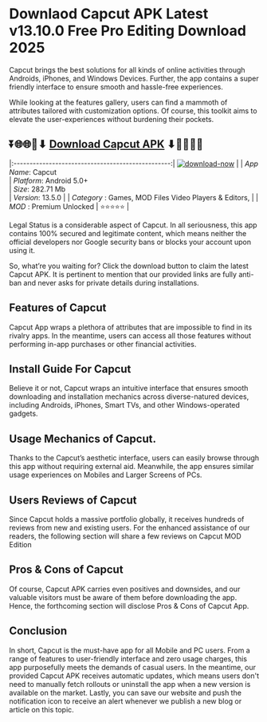 # Downlaod Capcut APK Latest v13.10.0 Free Pro Editing Download 2025

Capcut brings the best solutions for all kinds of online activities through Androids, iPhones, and Windows Devices. Further, the app contains a super friendly interface to ensure smooth and hassle-free experiences.

While looking at the features gallery, users can find a mammoth of attributes tailored with customization options. Of course, this toolkit aims to elevate the user-experiences without burdening their pockets.

## ⏬🌐🌐📌⬇ [Download Capcut APK](https://newsloopy.com/capcut-mod-apk/) ⬇📌🌐🌐⏬

|:-------------------------------------------------:|
[![download-now](https://github.com/user-attachments/assets/22657e67-9d2d-46af-a41a-5d365d2ddc1f)](https://newsloopy.com/capcut-mod-apk/)  |
| *App Name*: Capcut                     
| *Platform*: Android 5.0+                     
| *Size*: 282.71 Mb                                                  
| *Version*: 13.5.0    |
| *Category* : Games, MOD Files Video Players & Editors, |
| *MOD* : Premium Unlocked
| ⭐⭐⭐⭐⭐ |

Legal Status is a considerable aspect of Capcut. In all seriousness, this app contains 100% secured and legitimate content, which means neither the official developers nor Google security bans or blocks your account upon using it. 

So, what’re you waiting for? Click the download button to claim the latest Capcut APK. It is pertinent to mention that our provided links are fully anti-ban and never asks for private details during installations. 

## Features of Capcut

Capcut App wraps a plethora of attributes that are impossible to find in its rivalry apps. In the meantime, users can access all those features without performing in-app purchases or other financial activities.

## Install Guide For Capcut

Believe it or not, Capcut wraps an intuitive interface that ensures smooth downloading and installation mechanics across diverse-natured devices, including Androids, iPhones, Smart TVs, and other Windows-operated gadgets.

## Usage Mechanics of Capcut. 

Thanks to the Capcut’s aesthetic interface, users can easily browse through this app without requiring external aid. Meanwhile, the app ensures similar usage experiences on Mobiles and Larger Screens of PCs.

## Users Reviews of Capcut

Since Capcut holds a massive portfolio globally, it receives hundreds of reviews from new and existing users. For the enhanced assistance of our readers, the following section will share a few reviews on Capcut MOD Edition

## Pros & Cons of Capcut

Of course, Capcut APK carries even positives and downsides, and our valuable visitors must be aware of them before downloading the app. Hence, the forthcoming section will disclose Pros & Cons of Capcut App.

## Conclusion

In short, Capcut is the must-have app for all Mobile and PC users. From a range of features to user-friendly interface and zero usage charges, this app purposefully meets the demands of casual users. In the meantime, our provided Capcut APK receives automatic updates, which means users don't need to manually fetch rollouts or uninstall the app when a new version is available on the market. Lastly, you can save our website and push the notification icon to receive an alert whenever we publish a new blog or article on this topic. 
